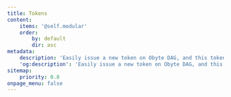 ```yaml
---
title: Tokens
content:
    items: '@self.modular'
    order:
        by: default
        dir: asc
metadata:
    description: 'Easily issue a new token on Obyte DAG, and this token can represent anything.'
    'og:description': 'Easily issue a new token on Obyte DAG, and this token can represent anything.'
sitemap:
    priority: 0.8
onpage_menu: false
---
```


